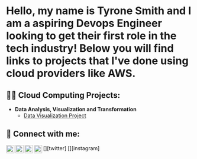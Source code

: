 <h1>Hello, my name is Tyrone Smith and I am a aspiring Devops Engineer looking to get their first role in the tech industry! Below you will find links to projects that I've done using cloud providers like AWS.

<h2>👨‍💻 Cloud Computing Projects:</h2>

- <b>Data Analysis, Visualization and Transformation</b>
  - [Data Visualization Project](https://youtu.be/LwlZDfvq-vI)



<h2> 🤳 Connect with me:</h2>

[<img align="left" alt="JoshMadakor | YouTube" width="22px" src="https://cdn.jsdelivr.net/npm/simple-icons@v3/icons/youtube.svg" />][youtube]
[<img align="left" alt="JoshMadakor | Twitter" width="22px" src="https://cdn.jsdelivr.net/npm/simple-icons@v3/icons/twitter.svg" />][twitter]
[<img align="left" alt="JoshMadakor | LinkedIn" width="22px" src="https://cdn.jsdelivr.net/npm/simple-icons@v3/icons/linkedin.svg" />][linkedin]
[<img align="left" alt="JoshMadakor | Instagram" width="22px" src="https://cdn.jsdelivr.net/npm/simple-icons@v3/icons/instagram.svg" />][instagram]


[youtube]: https://www.youtube.com/TyroneSmith/
[linkedin]: https://linkedin.com/in/TyroneSmith/



